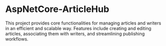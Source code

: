 # AspNetCore-ArticleHub
This project provides core functionalities for managing articles and writers in an efficient and scalable way. Features include creating and editing articles, associating them with writers, and streamlining publishing workflows.
